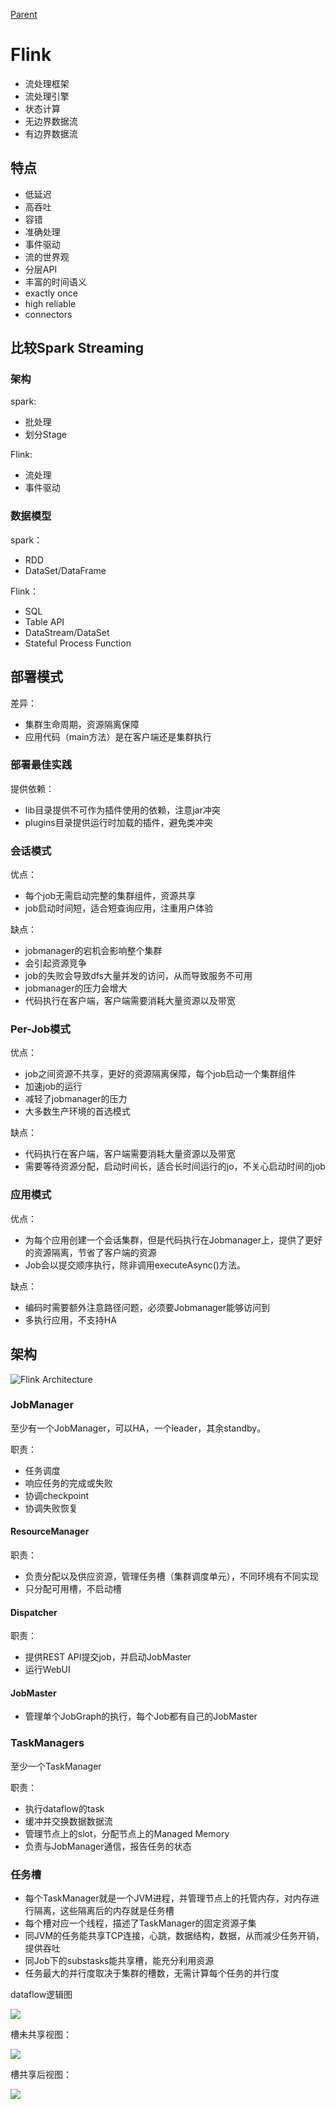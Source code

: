 [Parent](../README.md)

# Flink

* 流处理框架
* 流处理引擎
* 状态计算
* 无边界数据流
* 有边界数据流

## 特点

* 低延迟
* 高吞吐
* 容错
* 准确处理
* 事件驱动
* 流的世界观
* 分层API
* 丰富的时间语义
* exactly once
* high reliable
* connectors

## 比较Spark Streaming

### 架构

spark:
* 批处理
* 划分Stage

Flink:
* 流处理
* 事件驱动


### 数据模型

spark：
* RDD
* DataSet/DataFrame

Flink：
* SQL
* Table API
* DataStream/DataSet
* Stateful Process Function

## 部署模式

差异：
* 集群生命周期，资源隔离保障
* 应用代码（main方法）是在客户端还是集群执行

### 部署最佳实践

提供依赖：
* lib目录提供不可作为插件使用的依赖，注意jar冲突
* plugins目录提供运行时加载的插件，避免类冲突

### 会话模式

优点：
* 每个job无需启动完整的集群组件，资源共享
* job启动时间短，适合短查询应用，注重用户体验

缺点：
* jobmanager的宕机会影响整个集群
* 会引起资源竞争
* job的失败会导致dfs大量并发的访问，从而导致服务不可用
* jobmanager的压力会增大
* 代码执行在客户端，客户端需要消耗大量资源以及带宽

### Per-Job模式

优点：
* job之间资源不共享，更好的资源隔离保障，每个job启动一个集群组件
* 加速job的运行
* 减轻了jobmanager的压力
* 大多数生产环境的首选模式

缺点：
* 代码执行在客户端，客户端需要消耗大量资源以及带宽
* 需要等待资源分配，启动时间长，适合长时间运行的jo，不关心启动时间的job

### 应用模式

优点：
* 为每个应用创建一个会话集群，但是代码执行在Jobmanager上，提供了更好的资源隔离，节省了客户端的资源
* Job会以提交顺序执行，除非调用executeAsync()方法。

缺点：
* 编码时需要额外注意路径问题，必须要Jobmanager能够访问到
* 多执行应用，不支持HA

## 架构

![Flink Architecture](https://ci.apache.org/projects/flink/flink-docs-release-1.11/fig/processes.svg)

### JobManager

至少有一个JobManager，可以HA，一个leader，其余standby。

职责：
* 任务调度
* 响应任务的完成或失败
* 协调checkpoint
* 协调失败恢复


#### ResourceManager

职责：
* 负责分配以及供应资源，管理任务槽（集群调度单元），不同环境有不同实现
* 只分配可用槽，不启动槽

#### Dispatcher

职责：
* 提供REST API提交job，并启动JobMaster
* 运行WebUI

#### JobMaster

* 管理单个JobGraph的执行，每个Job都有自己的JobMaster

### TaskManagers

至少一个TaskManager

职责：
* 执行dataflow的task
* 缓冲并交换数据数据流
* 管理节点上的slot，分配节点上的Managed Memory
* 负责与JobManager通信，报告任务的状态

### 任务槽

* 每个TaskManager就是一个JVM进程，并管理节点上的托管内存，对内存进行隔离，这些隔离后的内存就是任务槽  
* 每个槽对应一个线程，描述了TaskManager的固定资源子集
* 同JVM的任务能共享TCP连接，心跳，数据结构，数据，从而减少任务开销，提供吞吐
* 同Job下的substasks能共享槽，能充分利用资源
* 任务最大的并行度取决于集群的槽数，无需计算每个任务的并行度

dataflow逻辑图

![](https://ci.apache.org/projects/flink/flink-docs-release-1.11/fig/tasks_chains.svg)

槽未共享视图：

![](https://ci.apache.org/projects/flink/flink-docs-release-1.11/fig/tasks_slots.svg)

槽共享后视图：

![](https://ci.apache.org/projects/flink/flink-docs-release-1.11/fig/slot_sharing.svg)
